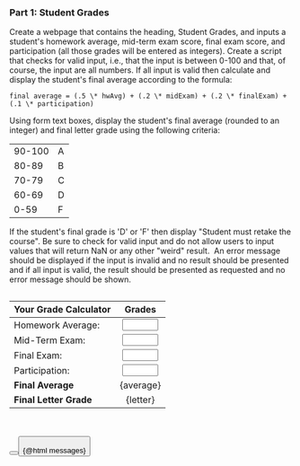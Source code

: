 <script>
import Accordion from '$lib/Accordion.md';
import Button from '$lib/Button.svelte';
let grades = ["","","",""], average = "", letter = "", messages = "";
const errMessage = "Invalid input! Please enter integers between 0 and 100.";

const process = () => {
  const ints = grades.map(n => parseInt(n));
  ints.map(n => isNaN(n) || n < 0|| n > 100).reduce((t,f) => t||f)
    ? (messages = errMessage, average = letter = "")
    :  ( average = Math.round((.5 * ints[0]) + (.2 * ints[1]) + (.2 * ints[2]) + (.1 * ints[3])), 
    messages = average < 70 ? "Student must retake the course." : "", 
    letter = (average >= 90) ? "A" : (average >= 80) ? "B" : (average >= 70) ? "C" : (average >= 80) ? "D" : "F");
}

const reset = () => {
  grades = ["","","",""], average = "", letter = "", messages = "";
};
</script>

### Part 1: Student Grades

<Accordion>
Create a webpage that contains the heading, Student Grades, and inputs a student's homework average, mid-term exam score, final exam score, and participation (all those grades will be entered as integers). Create a script that checks for valid input, i.e., that the input is between 0-100 and that, of course, the input are all numbers. If all input is valid then calculate and display the student's final average according to the formula:

```
final average = (.5 \* hwAvg) + (.2 \* midExam) + (.2 \* finalExam) + (.1 \* participation)
```

Using form text boxes, display the student's final average (rounded to an integer) and final letter grade using the following criteria:

|        |     |
| ------ | --- |
| 90-100 | A   |
| 80-89  | B   |
| 70-79  | C   |
| 60-69  | D   |
| 0-59   | F   |

If the student's final grade is 'D' or 'F' then display "Student must retake the course". Be sure to check for valid input and do not allow users to input values that will return NaN or any other "weird" result.  An error message should be displayed if the input is invalid and no result should be presented and if all input is valid, the result should be presented as requested and no error message should be shown.
</Accordion>

<section class="body">
<div class="row">
<div class="one-half column">

| Your Grade Calculator  |                                 Grades                                  |
| :--------------------- | :---------------------------------------------------------------------: |
| Homework Average:      | <input type="number" bind:value={grades[0]} min="0" max="100" required> |
| Mid-Term Exam:         | <input type="number" bind:value={grades[1]} min="0" max="100" required> |
| Final Exam:            | <input type="number" bind:value={grades[2]} min="0" max="100" required> |
| Participation:         | <input type="number" bind:value={grades[3]} min="0" max="100" required> |
| **Final Average**      |                                {average}                                |
| **Final Letter Grade** |                                {letter}                                 |

</div>
<div class="one-half column">
<br><br>
<span class="button-row">
<Button type="submit" click={ process }/>
<Button type="reset" click={ reset }/>
</span>
<br>
{@html messages}

</div>
</div>
</section>
